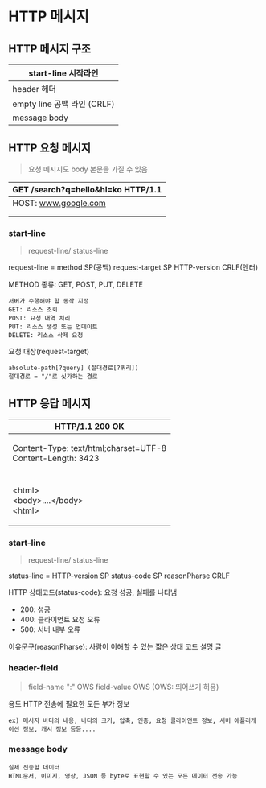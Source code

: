 # HTTP 메시지

## HTTP 메시지 구조

| start-line 시작라인         |
| ----------------------- |
| header 헤더               |
| empty line 공백 라인 (CRLF) |
| message body            |

## HTTP 요청 메시지

> 요청 메시지도 body 본문을 가질 수 있음

| GET /search?q=hello\&hl=ko HTTP/1.1 |
| ----------------------------------- |
| HOST: www.google.com                |
|                                     |
|                                     |

### start-line

> request-line/ status-line

request-line = method SP(공백) request-target SP HTTP-version CRLF(엔터)

METHOD 종류: GET, POST, PUT, DELETE

```
서버가 수행해야 할 동작 지정
GET: 리소스 조회
POST: 요청 내역 처리
PUT: 리소스 생성 또는 업데이트
DELETE: 리소스 삭제 요청
```

요청 대상(request-target)

```
absolute-path[?query] (절대경로[?쿼리])
절대경로 = "/"로 싲가하는 경로
```

## HTTP 응답 메시지

| HTTP/1.1 200 OK                                                      |
| -------------------------------------------------------------------- |
| <p>Content-Type: text/html;charset=UTF-8<br>Content-Length: 3423</p> |
|                                                                      |
| <p>&#x3C;html><br> &#x3C;body>....&#x3C;/body><br>&#x3C;html></p>    |

### start-line

> request-line/ status-line

status-line = HTTP-version SP status-code SP reasonPharse CRLF

HTTP 상태코드(status-code): 요청 성공, 실패를 나타냄

* 200: 성공
* 400: 클라이언트 요청 오류
* 500: 서버 내부 오류

이유문구(reasonPharse): 사람이 이해할 수 있는 짧은 상태 코드 설명 글

### header-field

> field-name ":" OWS field-value OWS (OWS: 띄어쓰기 허용)

용도 HTTP 전송에 필요한 모든 부가 정보

```
ex) 메시지 바디의 내용, 바디의 크기, 압축, 인증, 요청 클라이언트 정보, 서버 애플리케이션 정보, 캐시 정보 등등....
```

### message body

```
실제 전송할 데이터
HTML문서, 이미지, 영상, JSON 등 byte로 표현할 수 있는 모든 데이터 전송 가능
```
